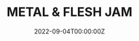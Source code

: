 ---
layout: jam
title: METAL & FLESH JAM
date: 2022-09-04T00:00:00Z
images:
  - img/domino4/banner.png
description: Metal & Flesh Jam. Sep 4 - Oct 9, 2022
games:
  - itch: greaser
    title: Greaser
    credit: betty rizzo
    description: a journey dripping in oil
    award:
      judge: Max Rotansky
      merit: rider, their wheels, and a bond of grease
      image: the iconic v8 interceptor from mad max

  - itch: nekkid-robot
    title: nekkid robot
    credit: ydobon
    description: >
      somebody asked for it. You know who you are.
      even clunkier than the original
      create your own sexy robot/cyborg 
    award:
      judge: Herman Munster
      merit: a body built from spare parts
      image: ill-fitting puzzle pieces jammed together

  - itch: gutless
    title: GUTLESS
    credit:
      - HAGFISH CONSORTIUM
      - SENSORY LEAKAGE
    description: hadopelagic false light / pain is a language that you speak well enough
    award:
      judge: Francis Crozier
      merit: a voyage doomed both existentially and emotionally
      image: the severed leg of a 18th century sailor

  - itch: ttogatep
    title: That Time our Girlfriend ate the Entire Polycule!
    credit: Zelda Znoms
    award:
      judge: Jonah
      merit: a gang swallowed whole
      image: a whale

  - itch: domino-club
    title: Domino Club
    credit: the wanker
    award:
      judge: Richard Catalinaville
      merit: an outed password opening the door to intrigue and homosex
      image: a domino with stars like a password entry box

  - itch: under-the-crimson-moon
    title: Under the Crimson Moon
    credit: Haruhi Suzumiya
    description: Tonight you sneak out to see the crimson moon
    award:
      judge: Iron Giant
      merit: being forced into a corner and going apeshit
      image: the iron giant

  - itch: this-machine-destroys-every-yoda
    title: This Machine Destroys EVERY YODA
    credit: a lonely german from prague
    description: Now you'll see our Muffin Monster (tm) at work!
    award:
      judge: Yoda
      merit: documentation of yoda history
      image: yoda looking thoughtful

  - itch: cold-sweat
    title: cold sweat
    credit: ANGEL_MISER
    description: remember what we're here for?
    award:
      judge: Brian O'Blivion
      merit: elp in the coming battle via tv
      image: an arm with a gun emerging from a tv screen

  - itch: greasemnk
    title: greasemnk
    credit: 
      - heaven's guard
      - eigengrau
    description: death and erosion in old houses. hidden machine faces
    award:
      judge: Hakaider
      merit: wrestling with your own doppleganger
      image: hakaider, angry, holding a burning flower

  - itch: laaor
    title: Looking after an orbiting rock
    credit: harper s.a.m.
    description: A solo journaling roleplaying game about an entity taking care of the inhabitants of an orbiting rock.
    award:
      judge: Doctor Chef
      merit: caring for the varied denizens of space
      image: a video game medpack

  - itch: partition
    title: PARTITION
    credit: Fullmetal Pragmatist
    description: memory and sensation
    award:
      judge: Joel Barish
      merit: a romance of two doomed to forget they ever knew each other
      image: a floppy disk split in two like a broken heart necklace

  - itch: deep
    title: THEDEEP
    credit: Pass The Detritus
    description: a journey below and above
    award:
      judge: James Ballard
      merit: learning to stop worrying and fuck the machine
      image: a piston head slick with lubrication

  - itch: elegy
    title: elegy unhumun
    credit: edel
    description: recorded here are the last remnants of her consciousness before deletion
    award:
      judge: Tetsuo
      merit: life through the eyes of fading flesh
      image: tetsuo iron man

  - itch: the-ouroborous-incident
    title: The Ouroborous Incident
    credit: Deth Rod
    description: Uncover the dark dealings of the Turing Corporation and their mysterious RAVENOUS project.
    award:
      judge: Joseph Hendrickson 
      merit: mankind replacing itself with a poor imitation
      image: a mechanical worm emerging from the ground

  - itch: victim-doll
    title: Victim Doll
    credit: Imitation Meat
    description: a visual novel about a doll who suffers. everything painful is (al)right
    award:
      judge: Alex Murphy
      merit: memories of a humanity lost and irrecoverable
      image: the ocp logo from robocop

  - itch: bath
    title: bath
    credit: jerking it
    award:
      judge: Dana Scully
      merit: enjoying a nice bath ;)
      image: a rubber ducky

  - itch: 5-min-machine
    title: 5-min-machine
    credit: grobyc
    description: A micro solo journaling rpg about being a machine that does things and writes logs
    award:
      judge: Unnamed Evony Babe
      merit: lasting five minutes
      image: a timer ticking down from 5 minutes

  - itch: ash-from-silent-smoke
    title: Ash From Silent Smoke
    credit: The Institute For Fiscal Responsibility In Life And Death Sciences
    description: visit the city and see the smoke
    award:
      judge: Caiman
      merit: urban grime of smoke and flesh
      image: a green door enveloped in smoke

  - itch: blood-moon
    title: BLOOD MOON
    credit: gary davies
    description: go on a walk through the snow and meet god maybe
    award:
      judge: Lucy Pevensie
      merit: warped time in an endless winter
      image: a lamp post in the snow

  - itch: erostasis
    title: EROSTASIS
    credit: SYSTEM SLUT SOFTWARE
    description: an elevated meet n fuck 
    award:
      judge: Ted Pikul
      merit: an unavoidable compulsion towards to the digusting
      image: the fleshy existenz console 

  - itch: betwixt-pterosaur-wings
    title: Betwixt Pterosaur Wings
    credit: trout 1871
    description: This is no romance- this is a story of mere desire.
    award:
      judge: Dark Nowhere
      merit: a struggle to find connection in sexuality
      image: x-ray of a pterasaur skull

  - itch: this-machine
    title: This machine
    credit: a friend I haven't seen in awhile
    award:
      judge: Invisible Boy
      merit: little guys going about their business
      image: little creature dancing among the mushrooms

  - itch: kiss-me-in-the-shadows-of-every-spark
    title: kiss me in the shadows of every spark
    credit: NERO
    description: loving you is a loaded gun
    award:
      judge: Hannibal Lecter
      merit: a fantasy of dismembering your lover
      image: a severed limb and a doctor's bone saw

  - itch: cavity-girl-fucks
    title: cavity girl FUCKS
    credit: Not Jinx Dominique
    award:
      judge: Honey Kisaragi
      merit: achievements in fan service
      image: a girl's skirt blowing up to show their underwear

  - itch: perverseoverride
    title: perverseoverride
    credit: .wanda ballard.
    description: >
      Do... you like when you get to touch me, for things like that?

      (My insides became stranger, scarier, more capacious with each new thing I found I could handle.)

      Um... haha. It’s interesting, mainly. 
    award:
      judge: Data
      merit: a human fumbling to respect android sentience
      image: a close up of data's cat spot, being held in data's arms

  - itch: dyar-beach
    title: Dyar Beach
    credit:
      - MULTIPLICATION BITCH
      - Ogilvy
    description: an account of the disaster at Dyar Beach
    award:
      judge: Obi Wan Kenobi
      merit: a tragedy even the younglings did not survive
      image: the meme of the screaming crying cat

  - itch: body-of-work
    title: Body of Work
    credit: Jade Exitwound
    description: On a grey and blustery day, a new exhibit comes to the Santa Bongo Museum of Art.
    award:
      judge: Kaiba
      merit: a temporarily embarrassed body haver
      image: an anthropomorphic whale that looks empty-headed

  - itch: helga-strikes-back
    title: Helga Strikes Back!
    credit: HelgaLuver420
    description: It is up to HELGA to stop SAMANTHA from uploading a dangerously barefoot GAME.
    award:
      judge: Suika Ibuki
      merit: a bondage toe hoe
      image: a bare foot

  - itch: twelve-cannettes
    title: TWELVE CANNETTES
    credit: BORROWED BODIES
    description: THESE CANNETTES ARE NOT FOR INDIVIDUAL RESALE
    award:
      judge: Mr Potato Head
      merit: disembodied and unruly limbs
      image: thing from the addams family making the ok sign

  - itch: reuse-recycle-compost
    title: reuse, recycle, compost
    credit: DAiSy SmiLeS
    description: You're a billionaire philanthropist & it's a great day to inspect the company you are sponsoring :)
    award:
      judge: Tom Nosurname
      merit: a woodchipper massacre
      image: a leg being fed into a woodchipper

  - itch: community-management
    title: community management
    credit: Samantha
    award:
      judge: Gizmo
      merit: going feral after dark
      image: a monsterous gremlin from the movie gremlins
---